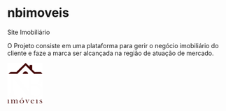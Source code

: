 # nbimoveis
Site Imobiliário 


<p>O Projeto consiste em uma plataforma para gerir o negócio imobiliário do cliente e faze a marca ser alcançada na região de atuação de mercado.</p>

<img src="/img/site/nb-logo.png" width="80px">
